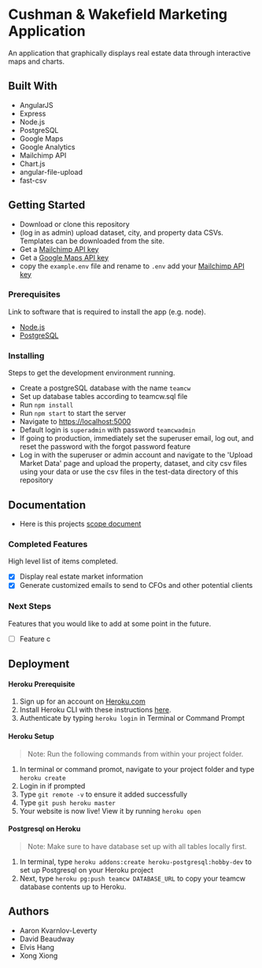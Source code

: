 # Cushman & Wakefield Marketing Application

An application that graphically displays real estate data through interactive maps and charts.

## Built With

- AngularJS
- Express
- Node.js
- PostgreSQL
- Google Maps
- Google Analytics
- Mailchimp API
- Chart.js
- angular-file-upload
- fast-csv

## Getting Started

- Download or clone this repository
- (log in as admin) upload dataset, city, and property data CSVs. Templates can be downloaded from the site.
- Get a [Mailchimp API key](http://developer.mailchimp.com/documentation/mailchimp/)
- Get a [Google Maps API key](https://developers.google.com/maps/documentation/javascript/get-api-key)
- copy the `example.env` file and rename to `.env` add your [Mailchimp API key](http://developer.mailchimp.com/documentation/mailchimp/)

### Prerequisites

Link to software that is required to install the app (e.g. node).

- [Node.js](https://nodejs.org/en/)
- [PostgreSQL](https://www.postgresql.org/)


### Installing

Steps to get the development environment running.
- Create a postgreSQL database with the name `teamcw`
- Set up database tables according to teamcw.sql file
- Run `npm install`
- Run `npm start` to start the server
- Navigate to [https://localhost:5000](https://localhost:5000)
- Default login is `superadmin` with password `teamcwadmin`
- If going to production, immediately set the superuser email, log out, and reset the password with the forgot password feature
- Log in with the superuser or admin account and navigate to the 'Upload Market Data' page and upload the property, dataset, and city csv files using your data or use the csv files in the test-data directory of this repository

## Documentation

- Here is this projects [scope document](https://docs.google.com/document/d/1FfKg5Itqu6kdVkCCw3OXBsRXonaJbQ-s_w922NXqDto/edit?usp=sharing)

### Completed Features

High level list of items completed.

- [x] Display real estate market information 
- [x] Generate customized emails to send to CFOs and other potential clients

### Next Steps

Features that you would like to add at some point in the future.

- [ ] Feature c

## Deployment

#### Heroku Prerequisite

1. Sign up for an account on [Heroku.com](https://www.heroku.com/)
2. Install Heroku CLI with these instructions [here](https://devcenter.heroku.com/articles/heroku-cli).
3. Authenticate by typing `heroku login` in Terminal or Command Prompt

#### Heroku Setup

> Note: Run the following commands from within your project folder.

1. In  terminal or command promot, navigate to your project folder and type `heroku create`
2. Login in if prompted
3. Type `git remote -v` to ensure it added successfully
4. Type `git push heroku master`
5. Your website is now live! View it by running `heroku open`

#### Postgresql on Heroku

> Note: Make sure to have database set up with all tables locally first.

1. In terminal, type `heroku addons:create heroku-postgresql:hobby-dev` to set up Postgresql on your Heroku project
2. Next, type `heroku pg:push teamcw DATABASE_URL` to copy your teamcw database contents up to Heroku. 

## Authors

* Aaron Kvarnlov-Leverty
* David Beaudway
* Elvis Hang
* Xong Xiong